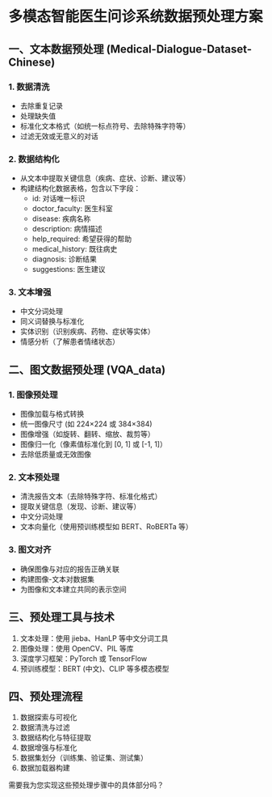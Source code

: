 # 多模态智能医生问诊系统数据预处理方案

## 一、文本数据预处理 (Medical-Dialogue-Dataset-Chinese)

### 1. 数据清洗
- 去除重复记录
- 处理缺失值
- 标准化文本格式（如统一标点符号、去除特殊字符等）
- 过滤无效或无意义的对话

### 2. 数据结构化
- 从文本中提取关键信息（疾病、症状、诊断、建议等）
- 构建结构化数据表格，包含以下字段：
  - id: 对话唯一标识
  - doctor_faculty: 医生科室
  - disease: 疾病名称
  - description: 病情描述
  - help_required: 希望获得的帮助
  - medical_history: 既往病史
  - diagnosis: 诊断结果
  - suggestions: 医生建议

### 3. 文本增强
- 中文分词处理
- 同义词替换与标准化
- 实体识别（识别疾病、药物、症状等实体）
- 情感分析（了解患者情绪状态）

## 二、图文数据预处理 (VQA_data)

### 1. 图像预处理
- 图像加载与格式转换
- 统一图像尺寸 (如 224×224 或 384×384)
- 图像增强（如旋转、翻转、缩放、裁剪等）
- 图像归一化（像素值标准化到 [0, 1] 或 [-1, 1]）
- 去除低质量或无效图像

### 2. 文本预处理
- 清洗报告文本（去除特殊字符、标准化格式）
- 提取关键信息（发现、诊断、建议等）
- 中文分词处理
- 文本向量化（使用预训练模型如 BERT、RoBERTa 等）

### 3. 图文对齐
- 确保图像与对应的报告正确关联
- 构建图像-文本对数据集
- 为图像和文本建立共同的表示空间

## 三、预处理工具与技术
1. 文本处理：使用 jieba、HanLP 等中文分词工具
2. 图像处理：使用 OpenCV、PIL 等库
3. 深度学习框架：PyTorch 或 TensorFlow
4. 预训练模型：BERT (中文)、CLIP 等多模态模型

## 四、预处理流程
1. 数据探索与可视化
2. 数据清洗与过滤
3. 数据结构化与特征提取
4. 数据增强与标准化
5. 数据集划分（训练集、验证集、测试集）
6. 数据加载器构建

需要我为您实现这些预处理步骤中的具体部分吗？